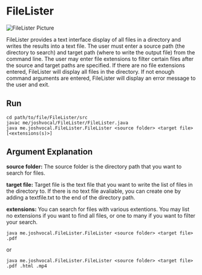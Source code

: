 # FileLister

![FileLister Picture](https://github.com/joshvocal/FileLister/blob/master/example.png)

 FileLister provides a text interface display of all files in a directory
 and writes the results into a text file. The user must enter a source path
 (the directory to search) and target path (where to write the output file) 
 from the command line. The user may enter file extensions to filter certain files after
 the source and target paths are specified. If there are no file extensions entered,
 FileLister will display all files in the directory. If not enough command arguments are
 entered, FileLister will display an error message to the user and exit.

## Run

```
cd path/to/file/FileLister/src
javac me/joshvocal/FileLister/FileLister.java
java me.joshvocal.FileLister.FileLister <source folder> <target file> [<extensions(s)>]
```


## Argument Explanation

__source folder:__ The source folder is the directory path that you want to search for files.

__target file:__ Target file is the text file that you want to write the list of files in the directory to. If there is no text file avaliable, you can create one by adding a textfile.txt to the end of the directory path.


__extensions:__ You can search for files with various extentions. You may list no extensions if you want to find all files, or one to many if you want to filter your search.

```
java me.joshvocal.FileLister.FileLister <source folder> <target file> .pdf
```

or

```
java me.joshvocal.FileLister.FileLister <source folder> <target file> .pdf .html .mp4
```
